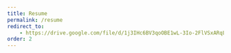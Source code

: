 ```yaml
---
title: Resume
permalink: /resume
redirect_to:
    - https://drive.google.com/file/d/1j3IHc6BV3qoOBE1wL-3Io-2FlVSxARqL/preview
order: 2
---
```

